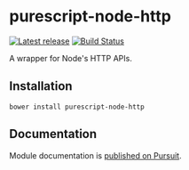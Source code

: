 # purescript-node-http

[![Latest release](http://img.shields.io/github/release/purescript-node/purescript-node-http.svg)](https://github.com/purescript/purescript-node-http/releases)
[![Build Status](https://travis-ci.org/purescript-node/purescript-node-http.svg?branch=master)](https://travis-ci.org/purescript-node/purescript-node-http)

A wrapper for Node's HTTP APIs.

## Installation

```
bower install purescript-node-http
```

## Documentation

Module documentation is [published on Pursuit](http://pursuit.purescript.org/packages/purescript-node-http).
